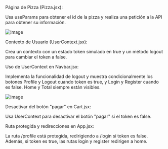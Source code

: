 
Página de Pizza (Pizza.jsx): 

Usa useParams para obtener el id de la pizza y realiza una petición a la API para obtener su información. 

  ![image](https://github.com/user-attachments/assets/6870e151-2deb-43e7-9e58-dfd44aa2b54f)


Contexto de Usuario (UserContext.jsx): 

Crea un contexto con un estado token simulado en true y un método logout para cambiar el token a false. 

  

Uso de UserContext en Navbar.jsx: 

Implementa la funcionalidad de logout y muestra condicionalmente los botones Profile y Logout cuando token es true, y Login y Register cuando es false. Home y Total siempre están visibles. 


  ![image](https://github.com/user-attachments/assets/dbf8d80e-e0d4-48d0-ae49-9f1039d88542)


Desactivar del botón "pagar" en Cart.jsx: 

Usa UserContext para desactivar el botón "pagar" si el token es false. 

  

Ruta protegida y redirecciones en App.jsx: 

La ruta /profile está protegida, redirigiendo a /login si token es false. Además, si token es true, las rutas login y register redirigen a home. 
